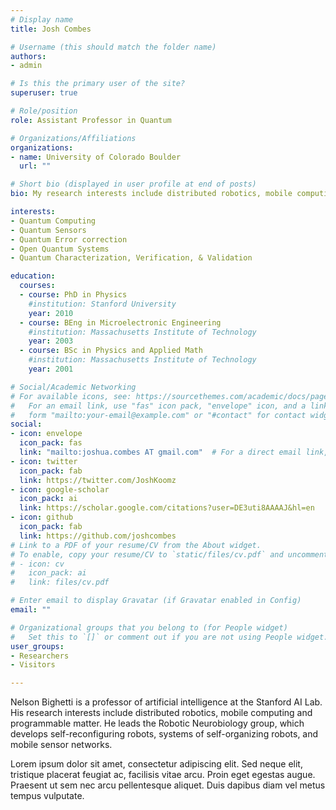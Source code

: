 ```yaml
---
# Display name
title: Josh Combes

# Username (this should match the folder name)
authors:
- admin

# Is this the primary user of the site?
superuser: true

# Role/position
role: Assistant Professor in Quantum

# Organizations/Affiliations
organizations:
- name: University of Colorado Boulder
  url: ""

# Short bio (displayed in user profile at end of posts)
bio: My research interests include distributed robotics, mobile computing and programmable matter.

interests:
- Quantum Computing
- Quantum Sensors
- Quantum Error correction 
- Open Quantum Systems
- Quantum Characterization, Verification, & Validation

education:
  courses:
  - course: PhD in Physics
    #institution: Stanford University
    year: 2010
  - course: BEng in Microelectronic Engineering
    #institution: Massachusetts Institute of Technology
    year: 2003
  - course: BSc in Physics and Applied Math
    #institution: Massachusetts Institute of Technology
    year: 2001

# Social/Academic Networking
# For available icons, see: https://sourcethemes.com/academic/docs/page-builder/#icons
#   For an email link, use "fas" icon pack, "envelope" icon, and a link in the
#   form "mailto:your-email@example.com" or "#contact" for contact widget.
social:
- icon: envelope
  icon_pack: fas
  link: "mailto:joshua.combes AT gmail.com"  # For a direct email link, use "mailto:test@example.org".
- icon: twitter
  icon_pack: fab
  link: https://twitter.com/JoshKoomz
- icon: google-scholar
  icon_pack: ai
  link: https://scholar.google.com/citations?user=DE3uti8AAAAJ&hl=en
- icon: github
  icon_pack: fab
  link: https://github.com/joshcombes
# Link to a PDF of your resume/CV from the About widget.
# To enable, copy your resume/CV to `static/files/cv.pdf` and uncomment the lines below.
# - icon: cv
#   icon_pack: ai
#   link: files/cv.pdf

# Enter email to display Gravatar (if Gravatar enabled in Config)
email: ""

# Organizational groups that you belong to (for People widget)
#   Set this to `[]` or comment out if you are not using People widget.
user_groups:
- Researchers
- Visitors

---
```

Nelson Bighetti is a professor of artificial intelligence at the Stanford AI Lab. His research interests include distributed robotics, mobile computing and programmable matter. He leads the Robotic Neurobiology group, which develops self-reconfiguring robots, systems of self-organizing robots, and mobile sensor networks.

Lorem ipsum dolor sit amet, consectetur adipiscing elit. Sed neque elit, tristique placerat feugiat ac, facilisis vitae arcu. Proin eget egestas augue. Praesent ut sem nec arcu pellentesque aliquet. Duis dapibus diam vel metus tempus vulputate.
